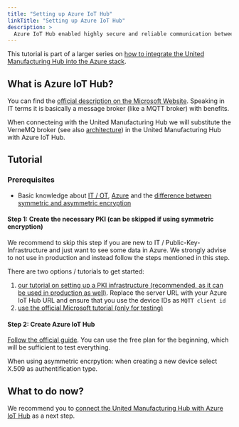 ```yaml
---
title: "Setting up Azure IoT Hub"
linkTitle: "Setting up Azure IoT Hub"
description: >
  Azure IoT Hub enabled highly secure and reliable communication between IoT applications and the devices it manages. This article explains how to set it up and links to the official Microsoft Azure documentation. It provides additional information that are required for mechanical engineers working in Industrial IoT.
---
```


This tutorial is part of a larger series on [how to integrate the United Manufacturing Hub into the Azure stack](/docs/concepts/integration-with-azure/).

## What is Azure IoT Hub?

You can find the [official description on the Microsoft Website](https://docs.microsoft.com/en-us/azure/iot-hub/about-iot-hub). Speaking in IT terms it is basically a message broker (like a MQTT broker) with benefits.

When connecteing with the United Manufacturing Hub we will substitute the VerneMQ broker (see also [architecture](/docs/concepts/)) in the United Manufacturing Hub with Azure IoT Hub.

## Tutorial

### Prerequisites

- Basic knowledge about [IT / OT](/docs/getting-started/understanding-the-technologies/), [Azure](/docs/concepts/integration-with-azure/) and the [difference between symmetric and asymmetric encryption](/docs/tutorials/general/symmetric-asymmetric-encryption/)

#### Step 1: Create the necessary PKI (can be skipped if using symmetric encryption)

We recommend to skip this step if you are new to IT / Public-Key-Infrastructure and just want to see some data in Azure. We strongly advise to not use in production and instead follow the steps mentioned in this step.

There are two options / tutorials to get started:
1. [our tutorial on setting up a PKI infrastructure (recommended, as it can be used in production as well)](/docs/tutorials/general/pki/). Replace the server URL with your Azure IoT Hub URL and ensure that you use the device IDs as `MQTT client id`
2. [use the official Microsoft tutorial (only for testing)](https://docs.microsoft.com/de-de/azure/iot-hub/tutorial-x509-scripts
)

#### Step 2: Create Azure IoT Hub

[Follow the official guide](https://docs.microsoft.com/en-us/azure/iot-hub/iot-hub-create-through-portal). You can use the free plan for the beginning, which will be sufficient to test everything. 

When using asymmetric encrpytion: when creating a new device select X.509 as authentification type.

## What to do now?

We recommend you to [connect the United Manufacturing Hub with Azure IoT Hub](/docs/tutorials/azure/connecting-united-manufacturing-hub-with-azure-iot-hub) as a next step.
